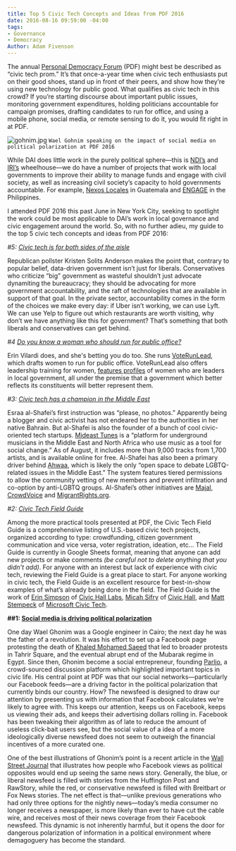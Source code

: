 ```yaml
---
title: Top 5 Civic Tech Concepts and Ideas from PDF 2016
date: 2016-08-16 09:59:00 -04:00
tags:
- Governance
- Democracy
Author: Adam Fivenson
---
```


The annual [Personal Democracy Forum](http://go.personaldemocracy.com/) (PDF) might best be described as “civic tech prom.” It’s that once-a-year time when civic tech enthusiasts put on their good shoes, stand up in front of their peers, and show how they’re using new technology for public good. What qualifies as civic tech in this crowd? If you’re starting discourse about important public issues, monitoring government expenditures, holding politicians accountable for campaign promises, drafting candidates to run for office, and using a mobile phone, social media, or remote sensing to do it, you would fit right in at PDF.

<!--more-->

![gohnim.jpg](/uploads/gohnim.jpg)
`Wael Gohnim speaking on the impact of social media on political polarization at PDF 2016`

While DAI does little work in the purely political sphere—this is [NDI’s](https://www.ndi.org/) and [IRI’s](http://www.iri.org/) wheelhouse—we do have a number of projects that work with local governments to improve their ability to manage funds and engage with civil society, as well as increasing civil society’s capacity to hold governments accountable. For example, [Nexos Locales](http://dai.com/our-work/projects/guatemala%E2%80%94nexos-locales) in Guatemala and [ENGAGE](http://dai.com/our-work/projects/philippines%E2%80%94enhancing-governance-accountability-and-engagement-engage) in the Philippines.

I attended PDF 2016 this past June in New York City, seeking to spotlight the work could be most applicable to DAI’s work in local governance and civic engagement around the world. So, with no further adieu, my guide to the top 5 civic tech concepts and ideas from PDF 2016:

*#5: [Civic tech is for both sides of the aisle](https://www.youtube.com/watch?v=whgHBpF0i6A)*

Republican pollster Kristen Solits Anderson makes the point that, contrary to popular belief, data-driven government isn’t just for liberals. Conservatives who criticize “big” government as wasteful shouldn’t just advocate dynamiting the bureaucracy; they should be advocating for more government accountability, and the raft of technologies that are available in support of that goal. In the private sector, accountability comes in the form of the choices we make every day: if Uber isn’t working, we can use Lyft. We can use Yelp to figure out which restaurants are worth visiting, why don’t we have anything like this for government? That’s something that both liberals and conservatives can get behind.

*#4 [Do you know a woman who should run for public office?](https://voterunlead.org/)*

Erin Vilardi does, and she's betting you do too. She runs [VoteRunLead](https://voterunlead.org/), which drafts women to run for public office. VoteRunLead also offers leadership training for women, [features profiles](https://voterunlead.org/go-lead/how-i-lead/) of women who are leaders in local government, all under the premise that a government which better reflects its constituents will better represent them.

*#3: [Civic tech has a champion in the Middle East](https://personaldemocracy.com/esraa-al-shafei)*

Esraa al-Shafei’s first instruction was “please, no photos.” Apparently being a blogger and civic activist has not endeared her to the authorities in her native Bahrain. But al-Shafei is also the founder of a bunch of cool civic-oriented tech startups. [Mideast Tunes](https://mideastunes.com/) is a “platform for underground musicians in the Middle East and North Africa who use music as a tool for social change.” As of August, it includes more than 9,000 tracks from 1,700 artists, and is available online for free. Al-Shafei has also been a primary driver behind [Ahwaa](https://ahwaa.org/), which is likely the only “open space to debate LGBTQ-related issues in the Middle East.” The system features tiered permissions to allow the community vetting of new members and prevent infiltration and co-option by anti-LGBTQ groups. Al-Shafei’s other initiatives are [Majal](https://majal.org/), [CrowdVoice](http://crowdvoice.org/) and [MigrantRights.org](https://www.migrant-rights.org/).

*#2: [Civic Tech Field Guide](http://bit.ly/organizecivictech)*

Among the more practical tools presented at PDF, the Civic Tech Field Guide is a comprehensive listing of U.S.-based civic tech projects, organized according to type: crowdfunding, citizen government communication and vice versa, voter registration, ideation, etc... The Field Guide is currently in Google Sheets format, meaning that anyone can add new projects or make comments *(be careful not to delete anything that you didn’t add)*. For anyone with an interest but lack of experience with civic tech, reviewing the Field Guide is a great place to start. For anyone working in civic tech, the Field Guide is an excellent resource for best-in-show examples of what’s already being done in the field. The Field Guide is the work of [Erin Simpson](https://twitter.com/esmpsn) of [Civic Hall Labs](http://www.civichalllabs.org/), [Micah Sifry](https://twitter.com/mlsif) of [Civic Hall](http://civichall.org/), and [Matt Stempeck](https://twitter.com/mstem) of [Microsoft Civic Tech](http://microsoftnewyork.com/category/civic-tech/).

**##1: [Social media is driving political polarization](https://personaldemocracy.com/wael-gonim)**

One day Wael Ghonim was a Google engineer in Cairo; the next day he was the father of a revolution. It was his effort to set up a Facebook page protesting the death of [Khaled Mohamed Saeed](https://en.wikipedia.org/wiki/Death_of_Khaled_Mohamed_Saeed) that led to broader protests in Tahrir Square, and the eventual abrupt end of the Mubarak regime in Egypt. Since then, Ghonim become a social entrepreneur, founding [Parlio](http://www.parlio.com/), a crowd-sourced discussion platform which highlighted important topics in civic life. His central point at PDF was that our social networks—particularly our Facebook feeds—are a driving factor in the political polarization that currently binds our country. How? The newsfeed is designed to draw our attention by presenting us with information that Facebook calculates we’re likely to agree with. This keeps our attention, keeps us on Facebook, keeps us viewing their ads, and keeps their advertising dollars rolling in. Facebook has been tweaking their algorithm as of late to reduce the amount of useless click-bait users see, but the social value of a idea of a more ideologically diverse newsfeed does not seem to outweigh the financial incentives of a more curated one.

One of the best illustrations of Ghonim’s point is a recent article in the [Wall Street Journal](http://graphics.wsj.com/blue-feed-red-feed/) that illustrates how people who Facebook views as political opposites would end up seeing the same news story. Generally, the blue, or liberal newsfeed is filled with stories from the Huffington Post and RawStory, while the red, or conservative newsfeed is filled with Breitbart or Fox News stories. The net effect is that—unlike previous generations who had only three options for the nightly news—today’s media consumer no longer receives a newspaper, is more likely than ever to have cut the cable wire, and receives most of their news coverage from their Facebook newsfeed. This dynamic is not inherently harmful, but it opens the door for dangerous polarization of information in a political environment where demagoguery has become the standard.